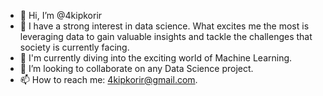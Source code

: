 - 👋 Hi, I’m @4kipkorir
- 👀 I have a strong interest in data science. What excites me the most is leveraging data to gain valuable insights and tackle the challenges that society is currently facing.
- 🌱 I'm currently diving into the exciting world of Machine Learning.
- 💞️ I’m looking to collaborate on any Data Science project.
- 📫 How to reach me: 4kipkorir@gmail.com.

<!---
4kipkorir/4kipkorir is a ✨ special ✨ repository because its `README.md` (this file) appears on your GitHub profile.
You can click the Preview link to take a look at your changes.
--->
